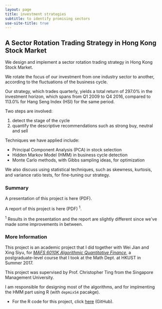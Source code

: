 ```yaml
---
layout: page
title: investment strategies
subtitle: to identify promising sectors
use-site-title: true
---
```


## A Sector Rotation Trading Strategy in Hong Kong Stock Market

We design and implement a sector rotation trading strategy in Hong Kong Stock Market.

We rotate the focus of our investment from one industry sector to another, according to the fluctuations of the business cycle.

Our strategy, which trades quarterly, yields a total return of 297.0% in the investment horizon, which spans from Q1 2009 to Q4 2016, compared to 113.0% for Hang Seng Index (HSI) for the same period.

Two steps are involved:

1. detect the stage of the cycle
2. quantify the descriptive recommendations such as strong buy, neutral and sell

Techniques we have applied include:

- Principal Component Analysis (PCA) in stock selection
- Hidden Markov Model (HMM) in business cycle detection
- Monte Carlo methods, with Gibbs sampling ideas, for optimization

We also discuss using statistical techniques, such as skewness, kurtosis, and variance ratio tests, for ﬁne-tuning our strategy.

### Summary

A presentation of this project is here (PDF).

A report of this project is here (PDF) <sup>1</sup>.

<sup>1</sup> Results in the presentation and the report are slightly different since we've made some improvements in between.

### More Information 

This project is an academic project that I did together with Wei Jian and Xing Siyu, for [*MAFS 6010K Algorithmic Quantitative Finance*](http://cting.x10host.com/AQF/AQF.html), a postgraduate-level course that I took at the Math Dept. at HKUST in Summer 2017.

This project was supervised by Prof. Christopher Ting from the Singapore Management University.

I am responsible for designing most of the algorithms, and for implmenting the HMM part using R (with `depmixS4` pacakge).

- For the R code for this project, click [here](https://github.com/imfl/investment-strategies) (GitHub).
